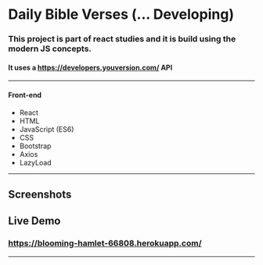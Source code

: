 # Daily Bible Verses (... Developing)

### This project is part of react studies and it is build using the modern JS concepts.
#### It uses a https://developers.youversion.com/ API

---

#### Front-end

- React
- HTML
- JavaScript (ES6)
- CSS
- Bootstrap
- Axios
- LazyLoad

---

## Screenshots


## Live Demo

### https://blooming-hamlet-66808.herokuapp.com/
---
